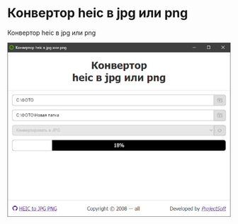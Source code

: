 # Конвертор heic в jpg или png

Конвертор heic в jpg или png

![Скрин программы](screen.png?raw=true)
